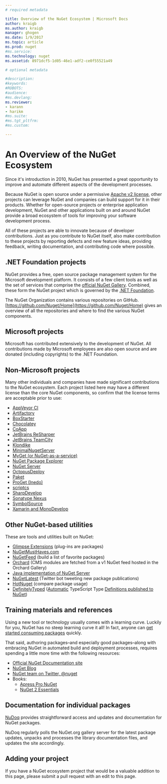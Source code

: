 ```yaml
---
# required metadata

title: Overview of the NuGet Ecosystem | Microsoft Docs
author: kraigb
ms.author: kraigb
manager: ghogen
ms.date: 1/9/2017
ms.topic: article
ms.prod: nuget
#ms.service:
ms.technology: nuget
ms.assetid: 8971dcf5-1d05-46e1-adf2-ce0f55521a49

# optional metadata

#description:
#keywords:
#ROBOTS:
#audience:
#ms.devlang:
ms.reviewer:
- karann
- harikm
#ms.suite:
#ms.tgt_pltfrm:
#ms.custom:

---
```

# An Overview of the NuGet Ecosystem

Since it's introduction in 2010, NuGet has presented a great opportunity to improve and automate different aspects of the development processes.

Because NuGet is open source under a permissive [Apache v2 license](http://choosealicense.com/licenses/apache/), other projects can leverage NuGet and companies can build support for it in their products. Whether for open-source projects or enterprise application development, NuGet and other applications built on and around NuGet provide a broad ecosystem of tools for improving your software development process.

All of these projects are able to innovate because of developer contributions. Just as you contribute to NuGet itself, also make contribution to these projects by reporting defects and new feature ideas, providing feedback, writing documentation, and contributing code where possible.

## .NET Foundation projects

NuGet provides a free, open source package management system for the Microsoft development platform. It consists of a few client tools as well as the set of services that comprise the [official NuGet Gallery](http://www.nuget.org). Combined, these form the NuGet project which is governed by the [.NET Foundation](http://www.dotnetfoundation.org/).

The NuGet Organization contains various repositories on GitHub. [https://github.com/Nuget/Home](https://github.com/Nuget/Home) gives an overview of all the repositories and where to find the various NuGet components.

## Microsoft projects

Microsoft has contributed extensively to the development of NuGet. All contributions made by Microsoft employees are also open source and are donated (including copyrights) to the .NET Foundation.

## Non-Microsoft projects

Many other individuals and companies have made significant contributions to the NuGet ecosystem. Each project listed here may have a different license than the core NuGet components, so confirm that the license terms are acceptable prior to use:

* [AppVeyor CI](https://www.appveyor.com/)
* [Artifactory](https://www.jfrog.com/artifactory/)
* [BoxStarter](http://boxstarter.org/)
* [Chocolatey](https://chocolatey.org/)
* [CoApp](http://coapp.org/)
* [JetBrains ReSharper](https://resharper-plugins.jetbrains.com/)
* [JetBrains TeamCity](https://www.jetbrains.com/teamcity/)
* [Klondike](https://github.com/themotleyfool/Klondike)
* [MinimalNugetServer](https://github.com/TanukiSharp/MinimalNugetServer)
* [MyGet (or NuGet-as-a-service)](http://www.myget.org/)
* [NuGet Package Explorer](https://github.com/NuGetPackageExplorer/NuGetPackageExplorer)
* [NuGet Server](http://nugetserver.net/)
* [OctopusDeploy](https://octopus.com/)
* [Paket](https://fsprojects.github.io/Paket/)
* [ProGet (Inedo)](http://inedo.com/proget)
* [scriptcs](http://scriptcs.net/)
* [SharpDevelop](http://community.sharpdevelop.net/blogs/mattward/archive/2011/01/23/NuGetSupportInSharpDevelop.aspx)
* [Sonatype Nexus](http://www.sonatype.com/nexus-repository-sonatype)
* [SymbolSource](http://www.symbolsource.org/Public)
* [Xamarin and MonoDevelop](https://github.com/mrward/monodevelop-nuget-addin)


## Other NuGet-based utilities

These are tools and utilities built on NuGet:

* [Glimpse Extensions](http://getglimpse.com/Packages) (plug-ins are packages)
* [NuGetMustHaves.com](http://nugetmusthaves.com/)
* [NuGetFeed](http://nugetfeed.org/) (build a list of favorite packages)
* [Orchard](http://www.orchardproject.net/) (CMS modules are fetched from a v1 NuGet feed hosted in the Orchard Gallery)
* [Java implementation of NuGet Server](http://jonnyzzz.com/blog/2012/03/07/nuget-server-in-pure-java/)
* [NuGetLatest](https://twitter.com/NuGetLatest) (Twitter bot tweeting new package publications)
* [HotNuget](http://hotnuget.com) (compare package usage)
* [DefinitelyTyped](http://definitelytyped.org/) ([Automatic](https://github.com/DefinitelyTyped/NugetAutomation/) TypeScript Type [Definitions published to NuGet](http://www.nuget.org/packages?q=DefinitelyTyped))

## Training materials and references

Using a new tool or technology usually comes with a learning curve. Luckily for you, NuGet has no steep learning curve it all! In fact, anyone can [get started consuming packages](../quickstart/use-a-package.md) quickly.

That said, authoring packages–and especially good packages–along with  embracing NuGet in automated build and deployment processes, requires spending a little more time with the following resources:

- [Official NuGet Documentation site](http://docs.microsoft.com/nuget)
- [NuGet Blog](http://blog.nuget.org/)
- [NuGet team on Twitter, @nuget](http://twitter.com/nuget)
- Books:
    * [Apress Pro NuGet](http://bit.ly/ProNuGet)
    * [NuGet 2 Essentials](http://www.amazon.com/NuGet-2-Essentials-Damir-Arh-ebook/dp/B00GTQD5M4)

## Documentation for individual packages

[NuDoq](http://nudoq.org) provides straightforward access and updates and documentation for NuGet packages.

NuDoq regularly polls the NuGet.org gallery server for the latest package updates, unpacks and processes the library documentation files, and updates the site accordingly.

## Adding your project

If you have a NuGet ecosystem project that would be a valuable addition to this page, please  submit a pull request with an edit to this page.

